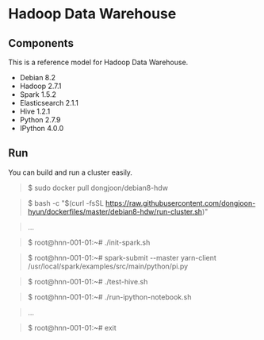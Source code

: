 Hadoop Data Warehouse
====================

Components
----------
This is a reference model for Hadoop Data Warehouse.

* Debian 8.2
* Hadoop 2.7.1
* Spark 1.5.2
* Elasticsearch 2.1.1
* Hive 1.2.1
* Python 2.7.9
* IPython 4.0.0

Run
---
You can build and run a cluster easily.

> $ sudo docker pull dongjoon/debian8-hdw

> $ bash -c "$(curl -fsSL https://raw.githubusercontent.com/dongjoon-hyun/dockerfiles/master/debian8-hdw/run-cluster.sh)"

> ...

> $ root@hnn-001-01:~# ./init-spark.sh 

> $ root@hnn-001-01:~# spark-submit --master yarn-client /usr/local/spark/examples/src/main/python/pi.py

> $ root@hnn-001-01:~# ./test-hive.sh 

> $ root@hnn-001-01:~# ./run-ipython-notebook.sh

> ...

> $ root@hnn-001-01:~# exit
